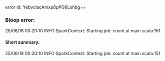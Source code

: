 error id: YebvclacAmxp8pPG6Lshbg==
### Bloop error:

25/06/18 00:20:10 INFO SparkContext: Starting job: count at main.scala:151
#### Short summary: 

25/06/18 00:20:10 INFO SparkContext: Starting job: count at main.scala:151